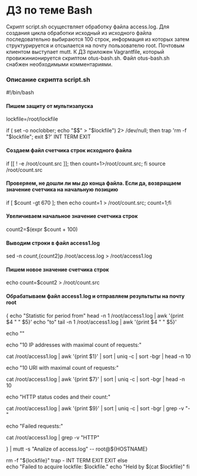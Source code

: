 # ДЗ по теме Bash

Скрипт script.sh осуществляет обработку файла access.log. Для создания
цикла обработки исходный из исходного файла последовательно выбираются
100 строк, информация из которых затем структурируется и отсылается на
почту пользователю root. Почтовым клиентом выступает mutt. К ДЗ приложен
Vagrantfile, который провижинионируется скриптом otus-bash.sh.
Файл otus-bash.sh снабжен необходимыми комментариями.

### Описание скрипта script.sh

#!/bin/bash

#### Пишем защиту от мультизапуска

lockfile=/root/lockfile

if ( set -o noclobber; echo "$$" > "$lockfile") 2> /dev/null; 
then
  trap 'rm -f "$lockfile"; exit $?' INT TERM EXIT

#### Создаем файл счетчика строк исходного файла

  if [[ ! -e /root/count.src ]]; then count=1>/root/count.src; fi
  source /root/count.src

#### Проверяем, не дошли ли мы до конца файла. Если да, возвращаем значение счетчика на начальную позицию

  if [ $count -gt 670 ]; then echo count=1 > /root/count.src; count=1;fi

#### Увеличиваем начальное значение счетчика строк

  count2=$(expr $count + 100)

#### Выводим строки в файл access1.log 

  sed -n $count,${count2}p /root/access.log > /root/access1.log

#### Пишем новое значение счетчика строк

  echo count=$count2 > /root/count.src


#### Обрабатываем файл access1.log и отправляем результыты на почту root 
  {
  echo "Statistic for period from"
  head -n 1 /root/access1.log | awk '{print $4 " " $5}'
  echo "to"
  tail -n 1 /root/access1.log | awk '{print $4 " " $5}'

  echo ""

  echo "10 IP addresses with maximal count of requests:"

  cat /root/access1.log | awk '{print $1}' | sort | uniq -c | sort -bgr | head -n 10

  echo "10 URI with maximal count of requests:"

  cat /root/access1.log | awk '{print $7}' | sort | uniq -c | sort -bgr | head -n 10

  echo "HTTP status codes and their count:"

  cat /root/access1.log | awk '{print $9}' | sort | uniq -c | sort -bgr | grep -v "-"
  
  echo "Failed requests:"
  
  cat /root/access1.log | grep -v "HTTP"

  } | mutt -s "Analize of access.log" -- root@${HOSTNAME}


  rm -f "${lockfile}"
  trap - INT TERM EXIT
 EXIT
else  
  echo "Failed to acquire lockfile: $lockfile."
  echo "Held by $(cat $lockfile)"
fi
